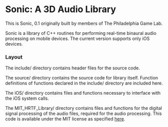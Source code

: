 # Sonic: A 3D Audio Library
This is Sonic, 0.1 originally built by members of The Philadelphia Game Lab.

Sonic is a library of C++ routines for performing real-time binaural audio
processing on mobile devices. The current version supports only iOS devices. 

### Layout

The include/ directory contains header files for the source code.

The source/ directory contains the source code for library itself. Function definitions of functions declared in the include/ directory are included here.

The iOS/ directory contains files and functions necessary to interface with
the iOS system calls.

The MIT\_HRTF\_Library/ directory contains files and functions for the digital
signal processing of the audio files, required for the audio processing.
This code is available under the MIT license as specified [here](
    http://opensource.org/licenses/MIT).

    

